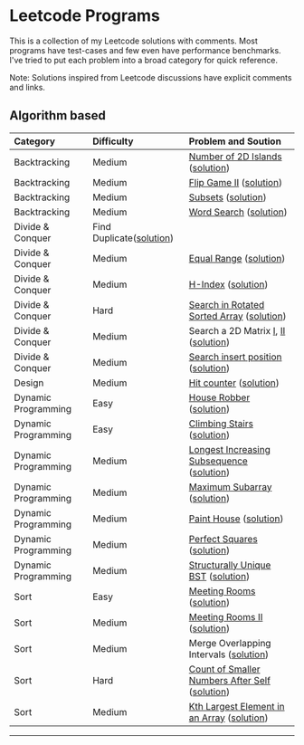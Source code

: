 Leetcode Programs
===================
This is a collection of my Leetcode solutions with comments. Most programs have test-cases and few even have performance benchmarks. I've tried to put each problem into a broad category for quick reference.

Note: Solutions inspired from Leetcode discussions have explicit comments and links.

Algorithm based
--------------------------------------------
| Category          | Difficulty | Problem and Soution                          |
|:------------------|:-----------|:---------------------------------------------|
| Backtracking      | Medium     | [Number of 2D Islands](https://leetcode.com/problems/number-of-islands/) ([solution](./algo_backtrack_2D_number_of_islands.cc))             |
| Backtracking      | Medium| [Flip Game II](https://leetcode.com/problems/flip-game-ii/) ([solution](./algo_backtrack_flipgame2.cc)) |
| Backtracking      | Medium     | [Subsets](https://leetcode.com/problems/subsets/) ([solution](./algo_backtrack_subsets.cc))        |
| Backtracking      | Medium| [Word Search](https://leetcode.com/problems/word-search/) ([solution](./algo_backtrack_word_search.cc)) |
| Divide & Conquer  | Find Duplicate([solution](./algo_dc_elem_appear_once_in_sorted_arr.cc))                                         |
| Divide & Conquer  | Medium| [Equal Range](https://leetcode.com/problems/search-for-a-range/) ([solution](./algo_dc_equal_range.cc)) |
| Divide & Conquer  | Medium     | [H-Index](https://leetcode.com/problems/h-index/) ([solution](./algo_dc_h_index.cc))               |
| Divide & Conquer  | Hard       | [Search in Rotated Sorted Array](https://leetcode.com/problems/search-in-rotated-sorted-array/) ([solution](./algo_dc_rotated_array_search.cc))                                                                                       |
| Divide & Conquer  | Medium     | Search a 2D Matrix [I](https://leetcode.com/problems/search-a-2d-matrix/),  [II](https://leetcode.com/problems/search-a-2d-matrix-ii/) ([solution](./algo_dc_search_2D_matrix_i_ii.cc))                           |
| Divide & Conquer  | Medium     | [Search insert position](https://leetcode.com/problems/search-insert-position/) ([solution](./algo_dc_search_insert_position.cc))                                                                                     |
| Design            | Medium     | [Hit counter](https://leetcode.com/problems/design-hit-counter/) ([solution](./algo_design_hit_counter.cc))                                                                                            | 
| Dynamic Programming | Easy     | [House Robber](https://leetcode.com/problems/house-robber/) ([solution](./algo_dp_easy_house_robber.cc))                                                                                          |
| Dynamic Programming | Easy     | [Climbing Stairs](https://leetcode.com/problems/climbing-stairs/) ([solution](./algo_dp_number_of_1_2_steps.cc))                                                                                        |
| Dynamic Programming | Medium   | [Longest Increasing Subsequence](https://leetcode.com/problems/longest-increasing-subsequence/) ([solution](./algo_dp_longest_increasing_subsequence.cc))                                                                             |
| Dynamic Programming | Medium   | [Maximum Subarray](https://leetcode.com/problems/maximum-subarray/) ([solution](./algo_dp_maximum_sum_product_subarray.cc))                                                                               |
| Dynamic Programming | Medium   | [Paint House](https://leetcode.com/problems/paint-house/) ([solution](./algo_dp_medium_paint_house.cc))                                                                                         |
| Dynamic Programming | Medium   | [Perfect Squares](https://leetcode.com/problems/perfect-squares/) ([solution](./algo_dp_perfect_squares.cc))                                                                                            |
| Dynamic Programming | Medium   | [Structurally Unique BST](https://leetcode.com/problems/unique-binary-search-trees/) ([solution](./algo_dp_unique_binary_search_trees.cc))                                                                                 |
| Sort              | Easy       | [Meeting Rooms](https://leetcode.com/problems/meeting-rooms/) ([solution](./algo_sort_meeting_rooms.cc))                                                                                            |
| Sort              | Medium     | [Meeting Rooms II](https://leetcode.com/problems/meeting-rooms-ii/) ([solution](./algo_sort_meeting_rooms_ii.cc))                                                                                         |
| Sort              | Medium     | Merge Overlapping Intervals ([solution](./algo_sort_merge_overlapping_intervals.cc))               |
| Sort              | Hard       | [Count of Smaller Numbers After Self](https://leetcode.com/problems/count-of-smaller-numbers-after-self/) ([solution](./algo_sort_num_smaller_elements_in_right.cc))  |
| Sort              | Medium     | [Kth Largest Element in an Array](https://leetcode.com/problems/kth-largest-element-in-an-array/) ([solution](./algo_sort_quick_select.cc))                                                                                             |

----------------------------------------------------------------------------------------
